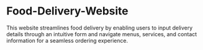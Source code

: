 # Food-Delivery-Website
This website streamlines food delivery by enabling users to input delivery details through an intuitive form and navigate menus, services, and contact information for a seamless ordering experience.
